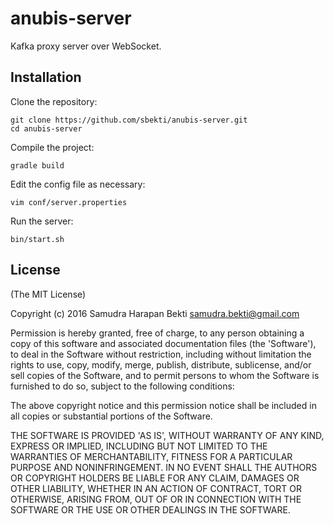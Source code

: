 # anubis-server
Kafka proxy server over WebSocket.

## Installation
Clone the repository:
~~~shell
git clone https://github.com/sbekti/anubis-server.git
cd anubis-server
~~~
Compile the project:
~~~shell
gradle build
~~~
Edit the config file as necessary:
~~~shell
vim conf/server.properties
~~~
Run the server:
~~~shell
bin/start.sh
~~~

## License

(The MIT License)

Copyright (c) 2016 Samudra Harapan Bekti <samudra.bekti@gmail.com>

Permission is hereby granted, free of charge, to any person obtaining
a copy of this software and associated documentation files (the
'Software'), to deal in the Software without restriction, including
without limitation the rights to use, copy, modify, merge, publish,
distribute, sublicense, and/or sell copies of the Software, and to
permit persons to whom the Software is furnished to do so, subject to
the following conditions:

The above copyright notice and this permission notice shall be
included in all copies or substantial portions of the Software.

THE SOFTWARE IS PROVIDED 'AS IS', WITHOUT WARRANTY OF ANY KIND,
EXPRESS OR IMPLIED, INCLUDING BUT NOT LIMITED TO THE WARRANTIES OF
MERCHANTABILITY, FITNESS FOR A PARTICULAR PURPOSE AND NONINFRINGEMENT.
IN NO EVENT SHALL THE AUTHORS OR COPYRIGHT HOLDERS BE LIABLE FOR ANY
CLAIM, DAMAGES OR OTHER LIABILITY, WHETHER IN AN ACTION OF CONTRACT,
TORT OR OTHERWISE, ARISING FROM, OUT OF OR IN CONNECTION WITH THE
SOFTWARE OR THE USE OR OTHER DEALINGS IN THE SOFTWARE.
